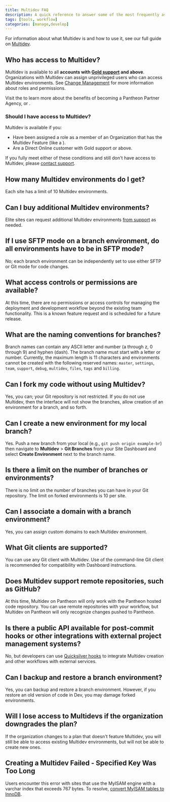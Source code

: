 ```yaml
---
title: Multidev FAQ
description: A quick reference to answer some of the most frequently asked questions about Multidev.
tags: [tools, workflow]
categories: [manage,develop]
---
```

For information about what Multidev is and how to use it, see our full guide on [Multidev](/multidev/).

## Who has access to Multidev?

Multidev is available to all **accounts with [Gold support](/support/#support-features-and-response-times) and above**. Organizations with Multidev can assign unprivileged users who can access Multidev environments. See [Change Management](/change-management/) for more information about roles and permissions.

Visit the <ExternalLink link="https://pantheon.io/agencies/partner-program" text="Partner Program Page"/> to learn more about the benefits of becoming a Pantheon Partner Agency, or <ExternalLink link="https://pantheon.io/contact-us" text="contact us"/>.

### Should I have access to Multidev?

Multidev is available if you:

 - Have been assigned a role as a member of an Organization that has the Multidev Feature (like a <ExternalLink link="https://pantheon.io/agencies/partner-program" text="Pantheon Preferred Partner"/>).
 - Are a Direct Online customer with Gold support or above.

If you fully meet either of these conditions and still don't have access to Multidev, please [contact support](https://dashboard.pantheon.io/#support).

## How many Multidev environments do I get?

Each site has a limit of 10 Multidev environments.

## Can I buy additional Multidev environments?

Elite sites can request additional Multidev environments [from support](/support/) as needed.

## If I use SFTP mode on a branch environment, do all environments have to be in SFTP mode?

No; each branch environment can be independently set to use either SFTP or Git mode for code changes.

## What access controls or permissions are available?

At this time, there are no permissions or access controls for managing the deployment and development workflow beyond the existing team functionality. This is a known feature request and is scheduled for a future release.

## What are the naming conventions for branches?

Branch names can contain any ASCII letter and number (a through z, 0 through 9) and hyphen (dash). The branch name must start with a letter or number. Currently, the maximum length is 11 characters and environments cannot be created with the following reserved names: `master`, `settings`, `team`, `support`, `debug`, `multidev`, `files`, `tags`  and `billing`.

## Can I fork my code without using Multidev?

Yes, you can; your Git repository is not restricted. If you do not use Multidev, then the interface will not show the branches, allow creation of an environment for a branch, and so forth.

## Can I create a new environment for my local branch?
Yes. Push a new branch from your local (e.g., `git push origin example-br`) then navigate to **Multidev** > **Git Branches** from your Site Dashboard and select **Create Environment** next to the branch name.

## Is there a limit on the number of branches or environments?
There is no limit on the number of branches you can have in your Git repository. The limit on forked environments is 10 per site.

## Can I associate a domain with a branch environment?

Yes, you can assign custom domains to each Multidev environment.

## What Git clients are supported?

You can use any Git client with Multidev. Use of the command-line Git client is recommended for compatibility with Dashboard instructions.

## Does Multidev support remote repositories, such as GitHub?

At this time, Multidev on Pantheon will only work with the Pantheon hosted code repository. You can use remote repositories with your workflow, but Multidev on Pantheon will only recognize changes pushed to Pantheon.

## Is there a public API available for post-commit hooks or other integrations with external project management systems?

No, but developers can use [Quicksilver hooks](/quicksilver/#hooks) to integrate Multidev creation and other workflows with external services.

## Can I backup and restore a branch environment?

Yes, you can backup and restore a branch environment. However, if you restore an old version of code in Dev, you may damage forked environments.

## Will I lose access to Multidevs if the organization downgrades the plan?

If the organization changes to a plan that doesn't feature Multidev, you will still be able to access existing Multidev environments, but will not be able to create new ones.

## Creating a Multidev Failed - Specified Key Was Too Long
Users encounter this error with sites that use the MyISAM engine with a varchar index that exceeds 767 bytes. To resolve, [convert MyISAM tables to InnoDB](/myisam-to-innodb/).